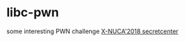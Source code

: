 # libc-pwn
some interesting PWN challenge 
[X-NUCA'2018 secretcenter ](http://p4nda.top/2018/11/26/XNUCA-secretcenter/)